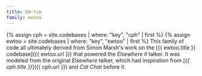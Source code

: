 ```yaml
---
title: EW-too
family: ewtoo
---
```


{% assign cph = site.codebases | where: "key", "cph" | first %}
{% assign ewtoo = site.codebases | where: "key", "ewtoo" | first %}
This family of code all ultimately derived from Simon Marsh's work on the [{{ ewtoo.title }} codebase]({{ ewtoo.url }})
that powered the _Elsewhere II_ talker.  It was modeled from the original _Elsewhere_ talker, which
had inspiration from [_{{ cph.title }}_]({{ cph.url }}) and _Cat Chat_ before it.
